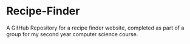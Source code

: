 # Recipe-Finder
A GitHub Repository for a recipe finder website, completed as part of a group for my second year computer science course.
